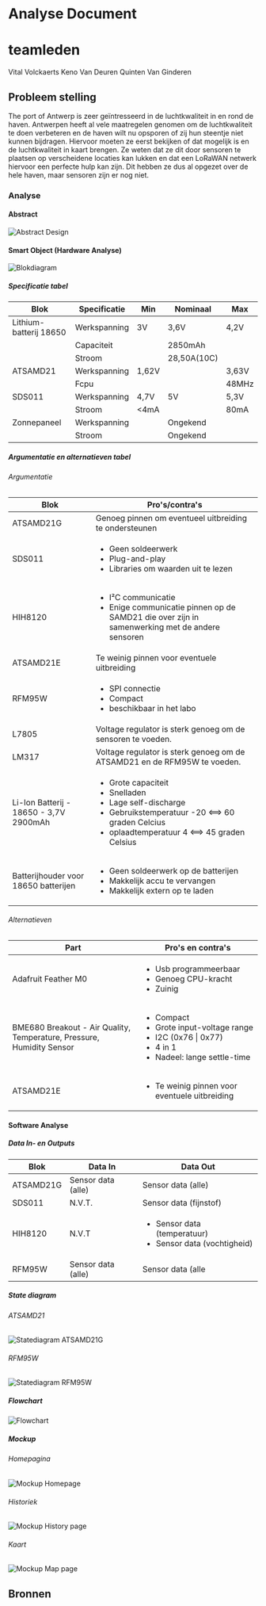 # Analyse Document
# teamleden
Vital Volckaerts
Keno Van Deuren
Quinten Van Ginderen
## Probleem stelling
The port of Antwerp is zeer geïntresseerd in de luchtkwaliteit in en rond de haven. Antwerpen heeft al vele maatregelen genomen om de luchtkwaliteit te doen verbeteren en de haven wilt nu opsporen of zij hun steentje niet kunnen bijdragen. Hiervoor moeten ze eerst bekijken of dat mogelijk is en de luchtkwaliteit in kaart brengen. Ze weten dat ze dit door sensoren te plaatsen op verscheidene locaties kan lukken en dat een LoRaWAN netwerk hiervoor een perfecte hulp kan zijn. Dit hebben ze dus al opgezet over de hele haven, maar sensoren zijn er nog niet.
### Analyse
#### Abstract
![Abstract Design](img/Abstract_Design.jpg)
#### Smart Object (Hardware Analyse)
![Blokdiagram](img/HW_Blokdiagram.jpg)
##### Specificatie tabel
| Blok                   | Specificatie | Min   | Nominaal    | Max   |
|------------------------|--------------|-------|-------------|-------|
| Lithium-batterij 18650 | Werkspanning | 3V    | 3,6V        | 4,2V  |
|                        | Capaciteit   |       | 2850mAh     |       |
|                        | Stroom       |       | 28,50A(10C) |       |
| ATSAMD21               | Werkspanning | 1,62V |             | 3,63V |
|                        | Fcpu         |       |             | 48MHz |
| SDS011                 | Werkspanning | 4,7V  | 5V          | 5,3V  |
|                        | Stroom       | <4mA  |             | 80mA  |
| Zonnepaneel            | Werkspanning |       | Ongekend    |       |
|                        | Stroom       |       | Ongekend    |       |
##### Argumentatie en alternatieven tabel
###### Argumentatie
| Blok      | Pro's/contra's                                                                                                |
|-----------|---------------------------------------------------------------------------------------------------------------|
| ATSAMD21G | Genoeg pinnen om eventueel uitbreiding te ondersteunen                                                        |
| SDS011    | <ul><li>Geen soldeerwerk</li> <li>Plug-and-play</li> <li>Libraries om waarden uit te lezen</li></ul>                                            |
| HIH8120   | <ul><li>I²C communicatie</li> <li>Enige communicatie pinnen op de SAMD21 die over zijn in samenwerking met de andere sensoren</li></ul> |
| ATSAMD21E | Te weinig pinnen voor eventuele uitbreiding                                                                   |
| RFM95W    |<ul><li>SPI connectie</li><li>Compact</li><li>beschikbaar in het labo</li><ul>                                                             |
| L7805     | Voltage regulator is sterk genoeg om de sensoren te voeden.                                                   |
| LM317     | Voltage regulator is sterk genoeg om de ATSAMD21 en de RFM95W te voeden.                                      |
| Li-Ion Batterij - 18650 - 3,7V 2900mAh                                | <ul><li>Grote capaciteit</li> <li>Snelladen</li> <li>Lage self-discharge</li> <li>Gebruikstemperatuur -20 <==> 60 graden Celcius</li> <li>oplaadtemperatuur 4 <==> 45 graden Celsius</li> |
| Batterijhouder voor 18650 batterijen                                  | <ul><li>Geen soldeerwerk op de batterijen</li> <li>Makkelijk accu te vervangen</li> <li>Makkelijk extern op te laden</li></ul>                                               |
###### Alternatieven

| Part                                                                  | Pro's en contra's                                                                                                                        |
|-----------------------------------------------------------------------|------------------------------------------------------------------------------------------------------------------------------------------|
| Adafruit Feather M0                                                   | <ul><li>Usb programmeerbaar</li> <li>Genoeg CPU-kracht</li> <li>Zuinig</li></ul>                                                                                           |
| BME680 Breakout - Air Quality, Temperature, Pressure, Humidity Sensor | <ul><li>Compact</li>  <li>Grote input-voltage range</li> <li>I2C (0x76 \| 0x77)</li>  <li>4 in 1</li>  <li>Nadeel: lange settle-time</li>|
| ATSAMD21E | <ul><li>Te weinig pinnen voor eventuele uitbreiding</li></ul> |
#### Software Analyse
##### Data In- en Outputs
| Blok     | Data In            | Data Out                                            |
|----------|--------------------|-----------------------------------------------------|
| ATSAMD21G | Sensor data (alle) | Sensor data (alle)                                  |
| SDS011   | N.V.T.             | Sensor data (fijnstof)                              |
| HIH8120  | N.V.T              | <ul><li>Sensor data (temperatuur)</li> <li>Sensor data (vochtigheid)</li></ul> |
| RFM95W   | Sensor data (alle) | Sensor data (alle                                   |
##### State diagram
###### ATSAMD21
![Statediagram ATSAMD21G](img/Statediagram_ATSAMD21.jpg)
###### RFM95W
![Statediagram RFM95W](img/Statediagram_RFM95W.jpg)
##### Flowchart
![Flowchart](img/Flowchart.jpg)
##### Mockup
###### Homepagina
![Mockup Homepage](img/HomePage.jpg)
###### Historiek
![Mockup History page](img/HistoryPage.jpg)
###### Kaart
![Mockup Map page](img/MapPage.jpg)
## Bronnen
